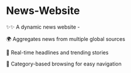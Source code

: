 # News-Website
✨✨ A dynamic news website -

🌍 Aggregates news from multiple global sources

📰 Real-time headlines and trending stories

📂 Category-based browsing for easy navigation
